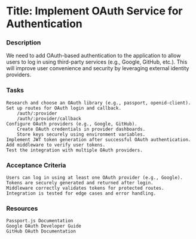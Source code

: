 # Title: Implement OAuth Service for Authentication
### Description

We need to add OAuth-based authentication to the application to allow users to log in using third-party services (e.g., Google, GitHub, etc.). This will improve user convenience and security by leveraging external identity providers.
### Tasks

    Research and choose an OAuth library (e.g., passport, openid-client).
    Set up routes for OAuth login and callback.
        /auth/:provider
        /auth/:provider/callback
    Configure OAuth providers (e.g., Google, GitHub).
        Create OAuth credentials in provider dashboards.
        Store keys securely using environment variables.
    Implement JWT token generation after successful OAuth authentication.
    Add middleware to verify user tokens.
    Test the integration with multiple OAuth providers.

### Acceptance Criteria

    Users can log in using at least one OAuth provider (e.g., Google).
    Tokens are securely generated and returned after login.
    Middleware correctly validates tokens for protected routes.
    Integration is tested for edge cases and error handling.

### Resources

    Passport.js Documentation
    Google OAuth Developer Guide
    GitHub OAuth Documentation


